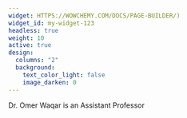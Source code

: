 ```yaml
---
widget: HTTPS://WOWCHEMY.COM/DOCS/PAGE-BUILDER/)
widget_id: my-widget-123
headless: true
weight: 10
active: true
design:
  columns: "2"
  background:
    text_color_light: false
    image_darken: 0
---
```

Dr. Omer Waqar is an Assistant Professor